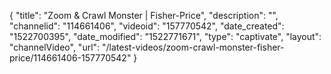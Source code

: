 {
    "title": "Zoom & Crawl Monster | Fisher-Price",
    "description": "",
    "channelid": "114661406",
    "videoid": "157770542",
    "date_created": "1522700395",
    "date_modified": "1522771671",
    "type": "captivate",
    "layout": "channelVideo",
    "url": "\/latest-videos\/zoom-crawl-monster-fisher-price\/114661406-157770542"
}